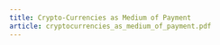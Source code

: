 ```yaml
---
title: Crypto-Currencies as Medium of Payment
article: cryptocurrencies_as_medium_of_payment.pdf
---
```

